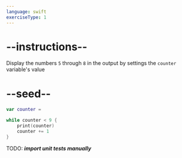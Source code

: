 ```yaml
---
language: swift
exerciseType: 1
---
```


# --instructions--

Display the numbers `5` through `8` in the output by settings the `counter` variable's value

# --seed--

```swift
var counter =

while counter < 9 {
    print(counter)
    counter += 1
}
```

TODO: ___import unit tests manually___
